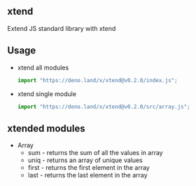 ## xtend

Extend JS standard library with xtend

## Usage

- xtend all modules
  ```js
  import "https://deno.land/x/xtend@v0.2.0/index.js";
  ```

- xtend single module
  ```js
  import "https://deno.land/x/xtend@v0.2.0/src/array.js";
  ```

## xtended modules

- Array
  - sum - returns the sum of all the values in array
  - uniq - returns an array of unique values
  - first - returns the first element in the array
  - last - returns the last element in the array
